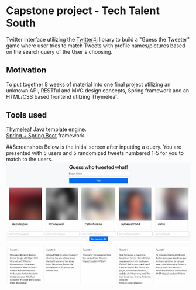 # Capstone project - Tech Talent South
Twitter interface utilizing the [Twitter4j](http://twitter4j.org/en/index.html) library to build a  "Guess the Tweeter" game where user tries to match Tweets with profile names/pictures based on the search query of the User's choosing.   


## Motivation
To put together 8 weeks of material into one final project utilizing an unknown API, RESTful and MVC design concepts, Spring framework and an HTML/CSS based frontend utilzing Thymeleaf. 


## Tools used
[Thymeleaf](https://www.thymeleaf.org/) Java template engine.  
[Spring + Spring Boot](https://spring.io/projects/spring-boot) framework.

##Screenshots
Below is the initial screen after inputting a query. You are presented with 5 users and 5 randomized tweets numbered 1-5 for you to match to the users. 
![Image 1](https://github.com/WGlaser/TTSTwitterCapstone/blob/master/Readme1.jpg?raw=true)


